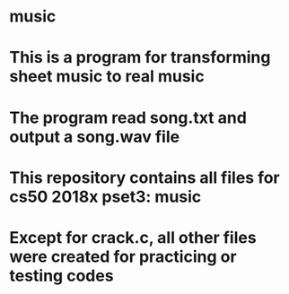 # music
# This is a program for transforming sheet music to real music
# The program read song.txt and output a song.wav file
# This repository contains all files for cs50 2018x pset3: music
# Except for crack.c, all other files were created for practicing or testing codes
